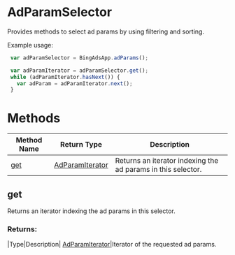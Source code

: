 # AdParamSelector
Provides methods to select ad params by using filtering and sorting.

Example usage:
```javascript
 var adParamSelector = BingAdsApp.adParams();

 var adParamIterator = adParamSelector.get();
 while (adParamIterator.hasNext()) {
   var adParam = adParamIterator.next();
 }
```

# Methods
|Method Name|Return Type|Description|
|-|-|-
[get](#get)|[AdParamIterator](./AdParamIterator)|Returns an iterator indexing the ad params in this selector.<br />

## <a name="get"></a>get
Returns an iterator indexing the ad params in this selector.

### Returns:
|Type|Description|
[AdParamIterator](./AdParamIterator)|Iterator of the requested ad params.

